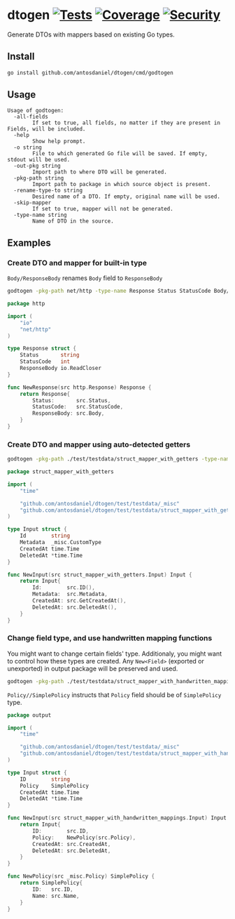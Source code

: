 # dtogen [![Tests](https://github.com/antosdaniel/dtogen/actions/workflows/test.yml/badge.svg)](https://github.com/antosdaniel/dtogen/actions) [![Coverage](https://coveralls.io/repos/github/antosdaniel/dtogen/badge.svg)](https://coveralls.io/github/antosdaniel/dtogen) [![Security](https://github.com/antosdaniel/dtogen/actions/workflows/security.yml/badge.svg)](https://github.com/antosdaniel/dtogen/actions)

Generate DTOs with mappers based on existing Go types.

## Install

```sh
go install github.com/antosdaniel/dtogen/cmd/godtogen
```

## Usage

```
Usage of godtogen:
  -all-fields
        If set to true, all fields, no matter if they are present in Fields, will be included.
  -help
        Show help prompt.
  -o string
        File to which generated Go file will be saved. If empty, stdout will be used.
  -out-pkg string
        Import path to where DTO will be generated.
  -pkg-path string
        Import path to package in which source object is present.
  -rename-type-to string
        Desired name of a DTO. If empty, original name will be used.
  -skip-mapper
        If set to true, mapper will not be generated.
  -type-name string
        Name of DTO in the source.
```

## Examples

### Create DTO and mapper for built-in type

`Body/ResponseBody` renames `Body` field to `ResponseBody`

```sh
godtogen -pkg-path net/http -type-name Response Status StatusCode Body/ResponseBody Request
```

```go
package http

import (
	"io"
	"net/http"
)

type Response struct {
	Status       string
	StatusCode   int
	ResponseBody io.ReadCloser
}

func NewResponse(src http.Response) Response {
	return Response{
		Status:       src.Status,
		StatusCode:   src.StatusCode,
		ResponseBody: src.Body,
	}
}
```

### Create DTO and mapper using auto-detected getters

```sh
godtogen -pkg-path ./test/testdata/struct_mapper_with_getters -type-name Input
```

```go
package struct_mapper_with_getters

import (
    "time"

    "github.com/antosdaniel/dtogen/test/testdata/_misc"
    "github.com/antosdaniel/dtogen/test/testdata/struct_mapper_with_getters"
)

type Input struct {
    Id        string
    Metadata  _misc.CustomType
    CreatedAt time.Time
    DeletedAt *time.Time
}

func NewInput(src struct_mapper_with_getters.Input) Input {
    return Input{
        Id:        src.ID(),
        Metadata:  src.Metadata,
        CreatedAt: src.GetCreatedAt(),
        DeletedAt: src.DeletedAt(),
    }
}
```

### Change field type, and use handwritten mapping functions

You might want to change certain fields' type. Additionaly, you might want to control how these types are created. Any `New<Field>` (exported or unexported) in output package will be preserved and used.

```sh
godtogen -pkg-path ./test/testdata/struct_mapper_with_handwritten_mappings -out-pkg ./test/testdata/struct_mapper_with_handwritten_mappings/output -type-name Input -all-fields Policy//SimplePolicy
```

`Policy//SimplePolicy` instructs that `Policy` field should be of `SimplePolicy` type.

```go
package output

import (
	"time"

	"github.com/antosdaniel/dtogen/test/testdata/_misc"
	"github.com/antosdaniel/dtogen/test/testdata/struct_mapper_with_handwritten_mappings"
)

type Input struct {
	ID        string
	Policy    SimplePolicy
	CreatedAt time.Time
	DeletedAt *time.Time
}

func NewInput(src struct_mapper_with_handwritten_mappings.Input) Input {
	return Input{
		ID:        src.ID,
		Policy:    NewPolicy(src.Policy),
		CreatedAt: src.CreatedAt,
		DeletedAt: src.DeletedAt,
	}
}

func NewPolicy(src _misc.Policy) SimplePolicy {
	return SimplePolicy{
		ID:   src.ID,
		Name: src.Name,
	}
}
```
